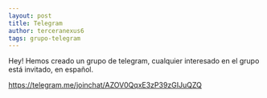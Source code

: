 ```yaml
---
layout: post
title: Telegram
author: terceranexus6
tags: grupo-telegram
---
```


Hey! Hemos creado un grupo de telegram, cualquier interesado en el grupo está invitado, en español.

<https://telegram.me/joinchat/AZOV0QqxE3zP39zGIJuQZQ>
